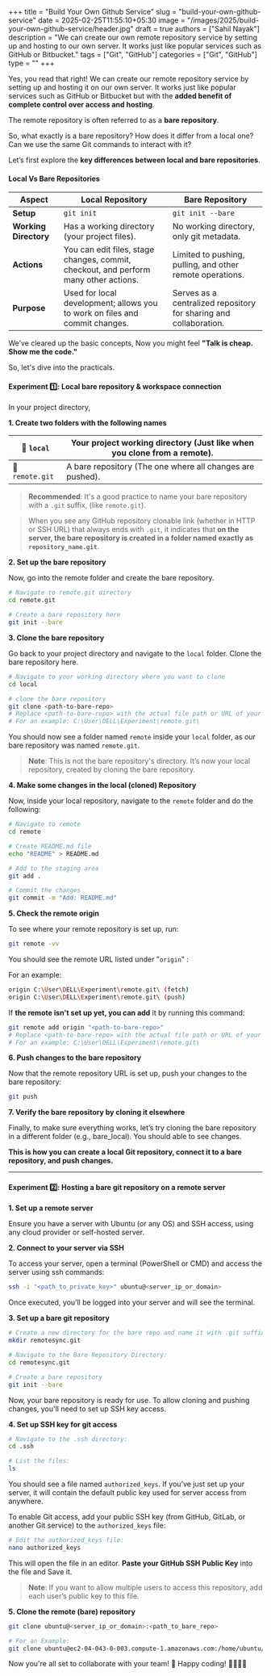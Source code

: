 +++
title = "Build Your Own Github Service"
slug = "build-your-own-github-service"
date = 2025-02-25T11:55:10+05:30
image = "/images/2025/build-your-own-github-service/header.jpg"
draft = true
authors = ["Sahil Nayak"]
description = "We can create our own remote repository service by setting up and hosting to our own server. It works just like popular services such as GitHub or Bitbucket."
tags = ["Git", "GitHub"]
categories = ["Git", "GitHub"]
type = ""
+++

Yes, you read that right! We can create our remote repository service by setting up and hosting it on our own server. It works just like popular services such as GitHub or Bitbucket but with the **added benefit of complete control over access and hosting**.

The remote repository is often referred to as a **bare repository**.

So, what exactly is a bare repository? How does it differ from a local one? Can we use the same Git commands to interact with it?

Let’s first explore the **key differences between local and bare repositories**.

#### Local Vs Bare Repositories

| **Aspect**            | **Local Repository**                                                                 | **Bare Repository**                                               |
| --------------------- | ------------------------------------------------------------------------------------ | ----------------------------------------------------------------- |
| **Setup**             | `git init`                                                                           | `git init --bare`                                                 |
| **Working Directory** | Has a working directory (your project files).                                        | No working directory, only git metadata.                          |
| **Actions**           | You can edit files, stage changes, commit, checkout, and perform many other actions. | Limited to pushing, pulling, and other remote operations.         |
| **Purpose**           | Used for local development; allows you to work on files and commit changes.          | Serves as a centralized repository for sharing and collaboration. |

We’ve cleared up the basic concepts, Now you might feel **"Talk is cheap. Show me the code."**

So, let's dive into the practicals.

#### Experiment 1️⃣: Local bare repository & workspace connection

In your project directory,

**1. Create two folders with the following names**

| 📂 `local`      | Your project working directory (Just like when you clone from a remote). |
| --------------- | ------------------------------------------------------------------------ |
| 📂 `remote.git` | A bare repository (The one where all changes are pushed).                |

> **Recommended**: It's a good practice to name your bare repository with a `.git` suffix, (like `remote.git`).

> When you see any GitHub repository clonable link (whether in HTTP or SSH URL) that always ends with `.git`, it indicates that **on the server, the bare repository is created in a folder named exactly as `repository_name.git`**.

**2. Set up the bare repository**

Now, go into the remote folder and create the bare repository.

```bash
# Navigate to remote.git directory
cd remote.git

# Create a bare repository here
git init --bare
```

**3. Clone the bare repository**

Go back to your project directory and navigate to the `local` folder. Clone the bare repository here.

```bash
# Navigate to your working directory where you want to clone
cd local

# clone the bare repository
git clone <path-to-bare-repo>
# Replace <path-to-bare-repo> with the actual file path or URL of your bare repository.
# For an example: C:\User\DELL\Experiment\remote.git\
```

You should now see a folder named `remote` inside your `local` folder, as our bare repository was named `remote.git`.

> **Note**: This is not the bare repository's directory. It’s now your local repository, created by cloning the bare repository.

**4. Make some changes in the local (cloned) Repository**

Now, inside your local repository, navigate to the `remote` folder and do the following:

```bash
# Navigate to remote
cd remote

# Create README.md file
echo "README" > README.md

# Add to the staging area
git add .

# Commit the changes
git commit -m "Add: README.md"
```

**5. Check the remote origin**

To see where your remote repository is set up, run:

```bash
git remote -vv
```

You should see the remote URL listed under "`origin`" :

For an example:

```bash
origin C:\User\DELL\Experiment\remote.git\ (fetch)
origin C:\User\DELL\Experiment\remote.git\ (push)
```

If **the remote isn't set up yet, you can add** it by running this command:

```bash
git remote add origin "<path-to-bare-repo>"
# Replace <path-to-bare-repo> with the actual file path or URL of your bare repository.
# For an example: C:\User\DELL\Experiment\remote.git\
```

**6. Push changes to the bare repository**

Now that the remote repository URL is set up, push your changes to the bare repository:

```bash
git push
```

**7. Verify the bare repository by cloning it elsewhere**

Finally, to make sure everything works, let’s try cloning the bare repository in a different folder (e.g., bare_local). You should able to see changes.

**This is how you can create a local Git repository, connect it to a bare repository, and push changes.**

---

#### Experiment 2️⃣: Hosting a bare git repository on a remote server

**1. Set up a remote server**

Ensure you have a server with Ubuntu (or any OS) and SSH access, using any cloud provider or self-hosted server.

**2. Connect to your server via SSH**

To access your server, open a terminal (PowerShell or CMD) and access the server using ssh commands:

```bash
ssh -i "<path_to_private_key>" ubuntu@<server_ip_or_domain>
```

Once executed, you’ll be logged into your server and will see the terminal.

**3. Set up a bare git repository**

```bash
# Create a new directory for the bare repo and name it with .git suffix
mkdir remotesync.git

# Navigate to the Bare Repository Directory:
cd remotesync.git

# Create a bare repository
git init --bare
```

Now, your bare repository is ready for use. To allow cloning and pushing changes, you'll need to set up SSH key access.

**4. Set up SSH key for git access**

```bash
# Navigate to the .ssh directory:
cd .ssh

# List the files:
ls
```

You should see a file named `authorized_keys`. If you’ve just set up your server, it will contain the default public key used for server access from anywhere.

To enable Git access, add your public SSH key (from GitHub, GitLab, or another Git service) to the `authorized_keys` file:

```bash
# Edit the authorized_keys file:
nano authorized_keys
```

This will open the file in an editor. **Paste your GitHub SSH Public Key** into the file and Save it.

> **Note**: If you want to allow multiple users to access this repository, add each user’s public key to this file.

**5. Clone the remote (bare) repository**

```bash
git clone ubuntu@<server_ip_or_domain>:<path_to_bare_repo>

# For an Example:
git clone ubuntu@ec2-04-043-0-003.compute-1.amazonaws.com:/home/ubuntu/remotesync.git
```

Now you're all set to collaborate with your team! 🚀 Happy coding! 👨‍💻👩‍💻
